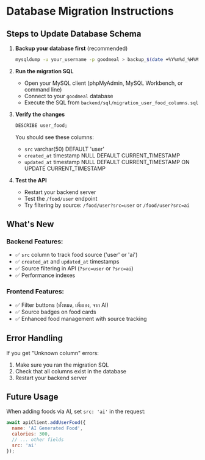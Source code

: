 # Database Migration Instructions

## Steps to Update Database Schema

1. **Backup your database first** (recommended)
   ```bash
   mysqldump -u your_username -p goodmeal > backup_$(date +%Y%m%d_%H%M%S).sql
   ```

2. **Run the migration SQL**
   - Open your MySQL client (phpMyAdmin, MySQL Workbench, or command line)
   - Connect to your `goodmeal` database
   - Execute the SQL from `backend/sql/migration_user_food_columns.sql`

3. **Verify the changes**
   ```sql
   DESCRIBE user_food;
   ```
   
   You should see these columns:
   - `src` varchar(50) DEFAULT 'user'
   - `created_at` timestamp NULL DEFAULT CURRENT_TIMESTAMP
   - `updated_at` timestamp NULL DEFAULT CURRENT_TIMESTAMP ON UPDATE CURRENT_TIMESTAMP

4. **Test the API**
   - Restart your backend server
   - Test the `/food/user` endpoint
   - Try filtering by source: `/food/user?src=user` or `/food/user?src=ai`

## What's New

### Backend Features:
- ✅ `src` column to track food source ('user' or 'ai')
- ✅ `created_at` and `updated_at` timestamps
- ✅ Source filtering in API (`?src=user` or `?src=ai`)
- ✅ Performance indexes

### Frontend Features:
- ✅ Filter buttons (ทั้งหมด, เพิ่มเอง, จาก AI)
- ✅ Source badges on food cards
- ✅ Enhanced food management with source tracking

## Error Handling

If you get "Unknown column" errors:
1. Make sure you ran the migration SQL
2. Check that all columns exist in the database
3. Restart your backend server

## Future Usage

When adding foods via AI, set `src: 'ai'` in the request:
```javascript
await apiClient.addUserFood({
  name: 'AI Generated Food',
  calories: 300,
  // ... other fields
  src: 'ai'
});
```
